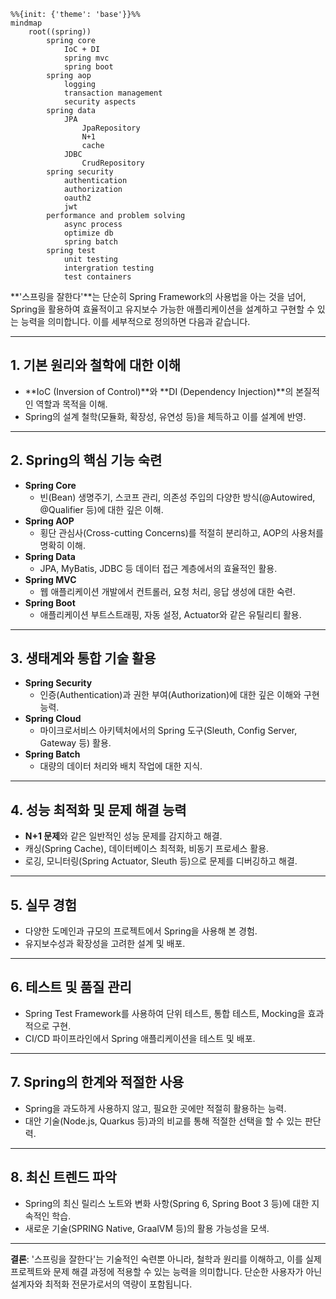 
```mermaid
%%{init: {'theme': 'base'}}%%
mindmap
	root((spring))
		spring core
			IoC + DI
			spring mvc
			spring boot
		spring aop
			logging
			transaction management
			security aspects
		spring data
			JPA
				JpaRepository
				N+1
				cache
			JDBC
				CrudRepository
		spring security
			authentication
			authorization
			oauth2
			jwt
		performance and problem solving
		    async process
		    optimize db
		    spring batch
		spring test
			unit testing
			intergration testing
			test containers
```


**'스프링을 잘한다'**는 단순히 Spring Framework의 사용법을 아는 것을 넘어, Spring을 활용하여 효율적이고 유지보수 가능한 애플리케이션을 설계하고 구현할 수 있는 능력을 의미합니다. 이를 세부적으로 정의하면 다음과 같습니다.

---

## 1. **기본 원리와 철학에 대한 이해**
- **IoC (Inversion of Control)**와 **DI (Dependency Injection)**의 본질적인 역할과 목적을 이해.
- Spring의 설계 철학(모듈화, 확장성, 유연성 등)을 체득하고 이를 설계에 반영.

---

## 2. **Spring의 핵심 기능 숙련**
- **Spring Core**
  - 빈(Bean) 생명주기, 스코프 관리, 의존성 주입의 다양한 방식(@Autowired, @Qualifier 등)에 대한 깊은 이해.
- **Spring AOP**
  - 횡단 관심사(Cross-cutting Concerns)를 적절히 분리하고, AOP의 사용처를 명확히 이해.
- **Spring Data**
  - JPA, MyBatis, JDBC 등 데이터 접근 계층에서의 효율적인 활용.
- **Spring MVC**
  - 웹 애플리케이션 개발에서 컨트롤러, 요청 처리, 응답 생성에 대한 숙련.
- **Spring Boot**
  - 애플리케이션 부트스트래핑, 자동 설정, Actuator와 같은 유틸리티 활용.

---

## 3. **생태계와 통합 기술 활용**
- **Spring Security**
  - 인증(Authentication)과 권한 부여(Authorization)에 대한 깊은 이해와 구현 능력.
- **Spring Cloud**
  - 마이크로서비스 아키텍처에서의 Spring 도구(Sleuth, Config Server, Gateway 등) 활용.
- **Spring Batch**
  - 대량의 데이터 처리와 배치 작업에 대한 지식.

---

## 4. **성능 최적화 및 문제 해결 능력**
- **N+1 문제**와 같은 일반적인 성능 문제를 감지하고 해결.
- 캐싱(Spring Cache), 데이터베이스 최적화, 비동기 프로세스 활용.
- 로깅, 모니터링(Spring Actuator, Sleuth 등)으로 문제를 디버깅하고 해결.

---

## 5. **실무 경험**
- 다양한 도메인과 규모의 프로젝트에서 Spring을 사용해 본 경험.
- 유지보수성과 확장성을 고려한 설계 및 배포.

---

## 6. **테스트 및 품질 관리**
- Spring Test Framework를 사용하여 단위 테스트, 통합 테스트, Mocking을 효과적으로 구현.
- CI/CD 파이프라인에서 Spring 애플리케이션을 테스트 및 배포.

---

## 7. **Spring의 한계와 적절한 사용**
- Spring을 과도하게 사용하지 않고, 필요한 곳에만 적절히 활용하는 능력.
- 대안 기술(Node.js, Quarkus 등)과의 비교를 통해 적절한 선택을 할 수 있는 판단력.

---

## 8. **최신 트렌드 파악**
- Spring의 최신 릴리스 노트와 변화 사항(Spring 6, Spring Boot 3 등)에 대한 지속적인 학습.
- 새로운 기술(SPRING Native, GraalVM 등)의 활용 가능성을 모색.

---

**결론**: '스프링을 잘한다'는 기술적인 숙련뿐 아니라, 철학과 원리를 이해하고, 이를 실제 프로젝트와 문제 해결 과정에 적용할 수 있는 능력을 의미합니다. 단순한 사용자가 아닌 설계자와 최적화 전문가로서의 역량이 포함됩니다.
